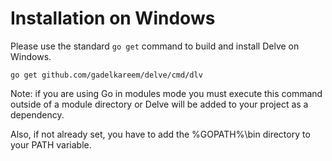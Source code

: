 # Installation on Windows

Please use the standard `go get` command to build and install Delve on Windows.

```
go get github.com/gadelkareem/delve/cmd/dlv
```

Note: if you are using Go in modules mode you must execute this command outside of a module directory or Delve will be added to your project as a dependency.

Also, if not already set, you have to add the %GOPATH%\bin directory to your PATH variable.
